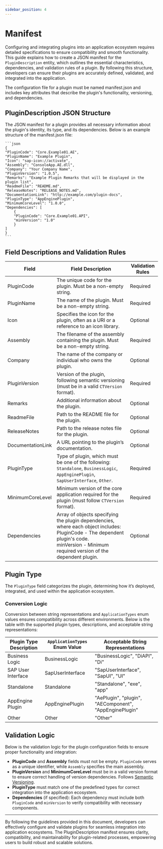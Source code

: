 ```yaml
---
sidebar_position: 4
---
```


# Manifest

Configuring and integrating plugins into an application ecosystem requires detailed specifications to ensure compatibility and smooth functionality. This guide explains how to create a JSON manifest for the `PluginDescription` entity, which outlines the essential characteristics, dependencies, and validation rules of a plugin. By following this structure, developers can ensure their plugins are accurately defined, validated, and integrated into the application.

The configuration file for a plugin must be named manifest.json and includes key attributes that describe the plugin's functionality, versioning, and dependencies.

## PluginDescription JSON Structure

The JSON manifest for a plugin provides all necessary information about the plugin's identity, its type, and its dependencies. Below is an example structure of the manifest.json file:

    ```json
    {
    "PluginCode": "Core.Example01.AE",
    "PluginName": "Example Plugin",
    "Icon": "sap-icon://activate",
    "Assembly": "ConsoleApp.AE.dll",
    "Company": "Your Company Name",
    "PluginVersion": "1.0.5",
    "Remarks": "Example Plugin Remarks that will be displayed in the plugin list",
    "ReadmeFile": "README.md",
    "ReleaseNotes": "RELEASE_NOTES.md",
    "DocumentationLink": "http://example.com/plugin-docs",
    "PluginType": "AppEnginePlugin",
    "MinimumCoreLevel": "1.0.0",
    "Dependencies": [
        {
        "PluginCode": "Core.Example01.API",
        "minVersion": "1.0"
        }
    ]
    }
    ```

## Field Descriptions and Validation Rules

| Field | Field Description | Validation Rules |
| --- | --- | --- |
| PluginCode | The unique code for the plugin. Must be a non-empty string.| Required |
| PluginName | The name of the plugin. Must be a non-empty string. | Required |
| Icon | Specifies the icon for the plugin, often as a URI or a reference to an icon library. | Optional |
| Assembly | The filename of the assembly containing the plugin. Must be a non-empty string. | Required |
| Company | The name of the company or individual who owns the plugin. | Optional |
| PluginVersion | Version of the plugin, following semantic versioning (must be in a valid `CTVersion` format). | Required |
| Remarks | Additional information about the plugin. | Optional |
| ReadmeFile | Path to the README file for the plugin. | Optional |
| ReleaseNotes | Path to the release notes file for the plugin. | Optional |
| DocumentationLink | A URL pointing to the plugin’s documentation. | Optional |
| PluginType | Type of plugin, which must be one of the following: `Standalone`, `BusinessLogic`, `AppEnginePlugin`, `SapUserInterface`, `Other`. | Required |
| MinimumCoreLevel | Minimum version of the core application required for the plugin (must follow `CTVersion` format). | Required |
| Dependencies | Array of objects specifying the plugin dependencies, where each object includes: <br/>PluginCode - The dependent plugin's code. <br/>minVersion - Minimum required version of the dependent plugin. | Optional |

## Plugin Type

The `PluginType` field categorizes the plugin, determining how it’s deployed, integrated, and used within the application ecosystem.

### Conversion Logic

Conversion between string representations and `ApplicationTypes` enum values ensures compatibility across different environments. Below is the table with the supported plugin types, descriptions, and acceptable string representations:

| Plugin Type Description | `ApplicationTypes` Enum Value | Acceptable String Representations |
|-------------------------|-------------------------------|-----------------------------------|
| Business Logic          | BusinessLogic                 | "BusinessLogic", "DiAPI", "Di"    |
| SAP User Interface      | SapUserInterface              | "SapUserInterface", "SapUI", "UI" |
| Standalone              | Standalone                    | "Standalone", "exe", "app"        |
| AppEngine Plugin       | AppEnginePlugin               | "AePlugin", "plugin", "AEComponent", "AppEnginePlugin" |
| Other                   | Other                         | "Other"                           |

## Validation Logic

Below is the validation logic for the plugin configuration fields to ensure proper functionality and integration:

- **PluginCode** and **Assembly** fields must not be empty. `PluginCode` serves as a unique identifier, while `Assembly` specifies the main assembly.
- **PluginVersion** and **MinimumCoreLevel** must be in a valid version format to ensure correct handling of version dependencies. Follows [Semantic Versioning](https://semver.org/).
- **PluginType** must match one of the predefined types for correct integration into the application ecosystem.
- **Dependencies** (if specified): Each dependency must include both `PluginCode` and `minVersion` to verify compatibility with necessary components.

---
By following the guidelines provided in this document, developers can effectively configure and validate plugins for seamless integration into application ecosystems. The PluginDescription manifest ensures clarity, compatibility, and maintainability for plugin-related processes, empowering users to build robust and scalable solutions.
